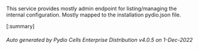 






This service provides mostly admin endpoint for listing/managing the internal configuration. Mostly mapped to the installation pydio.json file.

[:summary]

###### Auto generated by Pydio Cells Enterprise Distribution v4.0.5 on 1-Dec-2022
